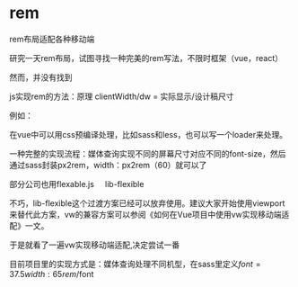 # rem
rem布局适配各种移动端

研究一天rem布局，试图寻找一种完美的rem写法，不限时框架（vue，react）

然而，并没有找到

js实现rem的方法：原理 clientWidth/dw = 实际显示/设计稿尺寸

例如：

在vue中可以用css预编译处理，比如sass和less，也可以写一个loader来处理。

一种完整的实现流程：媒体查询实现不同的屏幕尺寸对应不同的font-size，然后通过sass封装px2rem，width：px2rem（60）就可以了

部分公司也用flexable.js      lib-flexible

不巧，lib-flexible这个过渡方案已经可以放弃使用。建议大家开始使用viewport来替代此方案，vw的兼容方案可以参阅《如何在Vue项目中使用vw实现移动端适配》一文。

于是就看了一遍vw实现移动端适配,决定尝试一番

目前项目里的实现方式是：媒体查询处理不同机型，在sass里定义$font=37.5  width: 65rem/$font


